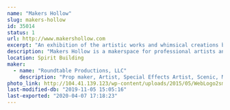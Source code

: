 ```yaml
---
name: "Makers Hollow"
slug: makers-hollow
id: 35014
status: 1
url: http://www.makershollow.com
excerpt: "An exhibition of the artistic works and whimsical creations by the founders and artists of Makers Hollow."
description: "Makers Hollow is a makerspace for professional artists and makers.  We will be exhibiting artwork created by the founders Stefan Price and Erin Kelly and some of our artists.  Some of our brands created are Roundtable Productions LLC, Mechanical Oddities, Magical Oddities, Wren Sketches, and Tinker Loop."
location: Spirit Building
maker:
  - name: "Roundtable Productions, LLC"
    description: "Prop maker, Artist, Special Effects Artist, Scenic, Mechanical Engineer, and professional Maker."
photo_link: http://104.41.139.123/wp-content/uploads/2015/05/WebLogo2sm.png
last-modified-db: "2019-11-05 15:05:16"
last-exported: "2020-04-07 17:18:23"
---
```

